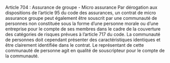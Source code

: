 Article 704 : Assurance de groupe - Micro assurance
Par dérogation aux dispositions de l’article 95 du code des assurances, un contrat de micro assurance groupe peut également être souscrit par une communauté de personnes non constituée sous la forme d’une personne morale ou d’une entreprise pour le compte de ses membres dans le cadre de la couverture des catégories de risques prévues à l’article 717 du code.
La communauté de personnes doit cependant présenter des caractéristiques identiques et être clairement identifiée dans le contrat. Le représentant de cette communauté de personne agit en qualité de souscripteur pour le compte de la communauté.